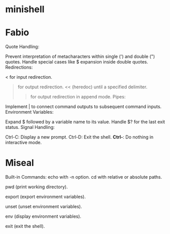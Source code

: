 # minishell


# Fabio
Quote Handling:

Prevent interpretation of metacharacters within single (') and double (") quotes.
Handle special cases like $ expansion inside double quotes.
Redirections:

< for input redirection.
> for output redirection.
<< (heredoc) until a specified delimiter.
>> for output redirection in append mode.
Pipes:

Implement | to connect command outputs to subsequent command inputs.
Environment Variables:

Expand $ followed by a variable name to its value.
Handle $? for the last exit status.
Signal Handling:

Ctrl-C: Display a new prompt.
Ctrl-D: Exit the shell.
**Ctrl-**: Do nothing in interactive mode.

# Miseal
Built-in Commands:
echo with -n option.
cd with relative or absolute paths.

pwd (print working directory).

export (export environment variables).

unset (unset environment variables).

env (display environment variables).

exit (exit the shell).
